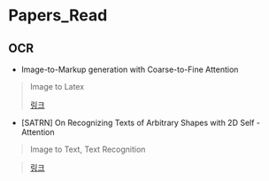 # Papers_Read

## OCR
* Image-to-Markup generation with Coarse-to-Fine Attention
> Image to Latex
> 
> [링크](https://seminoh.oopy.io/c879c81f-45b4-4e27-a8da-1337bec86b38)

* [SATRN] On Recognizing Texts of Arbitrary Shapes with 2D Self -Attention
> Image to Text, Text Recognition

> [링크](https://seminoh.oopy.io/f79d2840-dc45-4582-a33d-98ea39a146bb)

